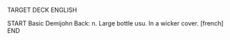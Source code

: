 TARGET DECK
ENGLISH

START
Basic
Demijohn
Back: n. Large bottle usu. In a wicker cover. [french]
END
